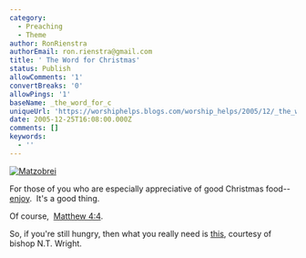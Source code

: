 ```yaml
---
category:
  - Preaching
  - Theme
author: RonRienstra
authorEmail: ron.rienstra@gmail.com
title: ' The Word for Christmas'
status: Publish
allowComments: '1'
convertBreaks: '0'
allowPings: '1'
baseName: _the_word_for_c
uniqueUrl: 'https://worshiphelps.blogs.com/worship_helps/2005/12/_the_word_for_c.html '
date: 2005-12-25T16:08:00.000Z
comments: []
keywords:
  - ''
---
```

[![Matzobrei](http://www.marthastewart.com/images/content/recipe/bread_01441_t.jpg "Matzobrei")](http://www.marthastewart.com/images/content/recipe/bread_01441_t.jpg)

For those of you who are especially appreciative of good Christmas food-- [enjoy](http://www.marthastewart.com/page.jhtml?type=content&id=recipe2364&page=&dp=false&layout=Print&styleType=learn).  It's a good thing.

Of course,  [Matthew 4:4](http://bible.crosswalk.com/OnlineStudyBible/bible.cgi?new=1&word=Matthew+4%3A4&section=0&version=nrs&language=en).

So, if you're still hungry, then what you really need is [this](http://www.ntwrightpage.com/Wright_Sermon_Christmas05.htm), courtesy of bishop N.T. Wright.